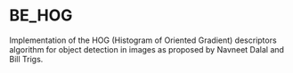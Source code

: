 # BE_HOG

Implementation of the HOG (Histogram of Oriented Gradient) descriptors algorithm for object detection in images as proposed by Navneet Dalal and Bill Trigs.  
